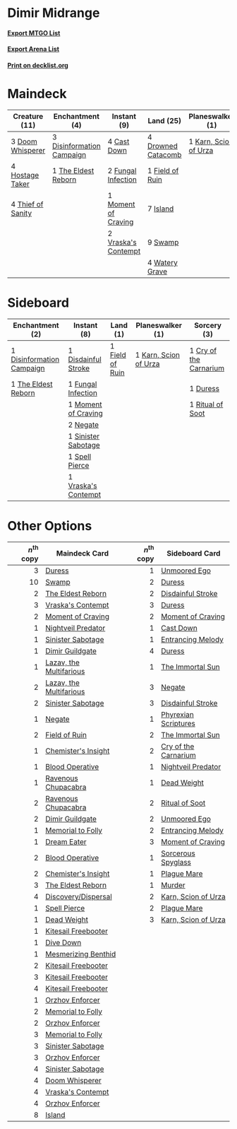# Dimir Midrange

#### [Export MTGO List](../collection/Dimir%20Midrange/Dimir%20Midrange.txt)
#### [Export Arena List](../collection/Dimir%20Midrange/Dimir%20Midrange_arena.txt)
#### [Print on decklist.org](http://decklist.org/?deckmain=4%09Cast%20Down%0A1%09Cry%20of%20the%20Carnarium%0A3%09Discovery/Dispersal%0A3%09Disinformation%20Campaign%0A3%09Doom%20Whisperer%0A4%09Drowned%20Catacomb%0A2%09Duress%0A1%09Field%20of%20Ruin%0A2%09Fungal%20Infection%0A4%09Hostage%20Taker%0A7%09Island%0A1%09Karn,%20Scion%20of%20Urza%0A1%09Moment%20of%20Craving%0A9%09Swamp%0A1%09The%20Eldest%20Reborn%0A4%09Thief%20of%20Sanity%0A4%09Thought%20Erasure%0A2%09Vraska's%20Contempt%0A4%09Watery%20Grave&deckside=1%09Cry%20of%20the%20Carnarium%0A1%09Disdainful%20Stroke%0A1%09Disinformation%20Campaign%0A1%09Duress%0A1%09Field%20of%20Ruin%0A1%09Fungal%20Infection%0A1%09Karn,%20Scion%20of%20Urza%0A1%09Moment%20of%20Craving%0A2%09Negate%0A1%09Ritual%20of%20Soot%0A1%09Sinister%20Sabotage%0A1%09Spell%20Pierce%0A1%09The%20Eldest%20Reborn%0A1%09Vraska's%20Contempt)
# Maindeck

|                                       Creature (11)                                        |                                          Enchantment (4)                                           |                                         Instant (9)                                          |                                          Land (25)                                          |                                        Planeswalker (1)                                        |                                          Sorcery (10)                                           |
|--------------------------------------------------------------------------------------------|----------------------------------------------------------------------------------------------------|----------------------------------------------------------------------------------------------|---------------------------------------------------------------------------------------------|------------------------------------------------------------------------------------------------|-------------------------------------------------------------------------------------------------|
|3 [Doom Whisperer](http://gatherer.wizards.com/Pages/Card/Details.aspx?multiverseid=452819) |3 [Disinformation Campaign](http://gatherer.wizards.com/Pages/Card/Details.aspx?multiverseid=452917)|4 [Cast Down](http://gatherer.wizards.com/Pages/Card/Details.aspx?multiverseid=442969)        |4 [Drowned Catacomb](http://gatherer.wizards.com/Pages/Card/Details.aspx?multiverseid=430633)|1 [Karn, Scion of Urza](http://gatherer.wizards.com/Pages/Card/Details.aspx?multiverseid=442889)|1 [Cry of the Carnarium](http://gatherer.wizards.com/Pages/Card/Details.aspx?multiverseid=457214)|
|4 [Hostage Taker](http://gatherer.wizards.com/Pages/Card/Details.aspx?multiverseid=435379)  |1 [The Eldest Reborn](http://gatherer.wizards.com/Pages/Card/Details.aspx?multiverseid=442978)      |2 [Fungal Infection](http://gatherer.wizards.com/Pages/Card/Details.aspx?multiverseid=442982) |1 [Field of Ruin](http://gatherer.wizards.com/Pages/Card/Details.aspx?multiverseid=435415)   |                                                                                                |3 [Discovery/Dispersal](http://gatherer.wizards.com/Pages/Card/Details.aspx?multiverseid=452973) |
|4 [Thief of Sanity](http://gatherer.wizards.com/Pages/Card/Details.aspx?multiverseid=452955)|                                                                                                    |1 [Moment of Craving](http://gatherer.wizards.com/Pages/Card/Details.aspx?multiverseid=439736)|7 [Island](http://gatherer.wizards.com/Pages/Card/Details.aspx?multiverseid=439857)          |                                                                                                |2 [Duress](http://gatherer.wizards.com/Pages/Card/Details.aspx?multiverseid=14557)               |
|                                                                                            |                                                                                                    |2 [Vraska's Contempt](http://gatherer.wizards.com/Pages/Card/Details.aspx?multiverseid=435283)|9 [Swamp](http://gatherer.wizards.com/Pages/Card/Details.aspx?multiverseid=439858)           |                                                                                                |4 [Thought Erasure](http://gatherer.wizards.com/Pages/Card/Details.aspx?multiverseid=452956)     |
|                                                                                            |                                                                                                    |                                                                                              |4 [Watery Grave](http://gatherer.wizards.com/Pages/Card/Details.aspx?multiverseid=405114)    |                                                                                                |                                                                                                 |


# Sideboard

|                                          Enchantment (2)                                           |                                         Instant (8)                                          |                                         Land (1)                                         |                                        Planeswalker (1)                                        |                                           Sorcery (3)                                           |
|----------------------------------------------------------------------------------------------------|----------------------------------------------------------------------------------------------|------------------------------------------------------------------------------------------|------------------------------------------------------------------------------------------------|-------------------------------------------------------------------------------------------------|
|1 [Disinformation Campaign](http://gatherer.wizards.com/Pages/Card/Details.aspx?multiverseid=452917)|1 [Disdainful Stroke](http://gatherer.wizards.com/Pages/Card/Details.aspx?multiverseid=420705)|1 [Field of Ruin](http://gatherer.wizards.com/Pages/Card/Details.aspx?multiverseid=435415)|1 [Karn, Scion of Urza](http://gatherer.wizards.com/Pages/Card/Details.aspx?multiverseid=442889)|1 [Cry of the Carnarium](http://gatherer.wizards.com/Pages/Card/Details.aspx?multiverseid=457214)|
|1 [The Eldest Reborn](http://gatherer.wizards.com/Pages/Card/Details.aspx?multiverseid=442978)      |1 [Fungal Infection](http://gatherer.wizards.com/Pages/Card/Details.aspx?multiverseid=442982) |                                                                                          |                                                                                                |1 [Duress](http://gatherer.wizards.com/Pages/Card/Details.aspx?multiverseid=14557)               |
|                                                                                                    |1 [Moment of Craving](http://gatherer.wizards.com/Pages/Card/Details.aspx?multiverseid=439736)|                                                                                          |                                                                                                |1 [Ritual of Soot](http://gatherer.wizards.com/Pages/Card/Details.aspx?multiverseid=452834)      |
|                                                                                                    |2 [Negate](http://gatherer.wizards.com/Pages/Card/Details.aspx?multiverseid=423707)           |                                                                                          |                                                                                                |                                                                                                 |
|                                                                                                    |1 [Sinister Sabotage](http://gatherer.wizards.com/Pages/Card/Details.aspx?multiverseid=452804)|                                                                                          |                                                                                                |                                                                                                 |
|                                                                                                    |1 [Spell Pierce](http://gatherer.wizards.com/Pages/Card/Details.aspx?multiverseid=425876)     |                                                                                          |                                                                                                |                                                                                                 |
|                                                                                                    |1 [Vraska's Contempt](http://gatherer.wizards.com/Pages/Card/Details.aspx?multiverseid=435283)|                                                                                          |                                                                                                |                                                                                                 |


# Other Options

|*n*<sup>th</sup> copy|                                          Maindeck Card                                           |*n*<sup>th</sup> copy|                                        Sideboard Card                                         |
|--------------------:|--------------------------------------------------------------------------------------------------|--------------------:|-----------------------------------------------------------------------------------------------|
|                    3|[Duress](http://gatherer.wizards.com/Pages/Card/Details.aspx?multiverseid=14557)                  |                    1|[Unmoored Ego](http://gatherer.wizards.com/Pages/Card/Details.aspx?multiverseid=452962)        |
|                   10|[Swamp](http://gatherer.wizards.com/Pages/Card/Details.aspx?multiverseid=439858)                  |                    2|[Duress](http://gatherer.wizards.com/Pages/Card/Details.aspx?multiverseid=14557)               |
|                    2|[The Eldest Reborn](http://gatherer.wizards.com/Pages/Card/Details.aspx?multiverseid=442978)      |                    2|[Disdainful Stroke](http://gatherer.wizards.com/Pages/Card/Details.aspx?multiverseid=420705)   |
|                    3|[Vraska's Contempt](http://gatherer.wizards.com/Pages/Card/Details.aspx?multiverseid=435283)      |                    3|[Duress](http://gatherer.wizards.com/Pages/Card/Details.aspx?multiverseid=14557)               |
|                    2|[Moment of Craving](http://gatherer.wizards.com/Pages/Card/Details.aspx?multiverseid=439736)      |                    2|[Moment of Craving](http://gatherer.wizards.com/Pages/Card/Details.aspx?multiverseid=439736)   |
|                    1|[Nightveil Predator](http://gatherer.wizards.com/Pages/Card/Details.aspx?multiverseid=452941)     |                    1|[Cast Down](http://gatherer.wizards.com/Pages/Card/Details.aspx?multiverseid=442969)           |
|                    1|[Sinister Sabotage](http://gatherer.wizards.com/Pages/Card/Details.aspx?multiverseid=452804)      |                    1|[Entrancing Melody](http://gatherer.wizards.com/Pages/Card/Details.aspx?multiverseid=435207)   |
|                    1|[Dimir Guildgate](http://gatherer.wizards.com/Pages/Card/Details.aspx?multiverseid=376306)        |                    4|[Duress](http://gatherer.wizards.com/Pages/Card/Details.aspx?multiverseid=14557)               |
|                    1|[Lazav, the Multifarious](http://gatherer.wizards.com/Pages/Card/Details.aspx?multiverseid=452934)|                    1|[The Immortal Sun](http://gatherer.wizards.com/Pages/Card/Details.aspx?multiverseid=439844)    |
|                    2|[Lazav, the Multifarious](http://gatherer.wizards.com/Pages/Card/Details.aspx?multiverseid=452934)|                    3|[Negate](http://gatherer.wizards.com/Pages/Card/Details.aspx?multiverseid=423707)              |
|                    2|[Sinister Sabotage](http://gatherer.wizards.com/Pages/Card/Details.aspx?multiverseid=452804)      |                    3|[Disdainful Stroke](http://gatherer.wizards.com/Pages/Card/Details.aspx?multiverseid=420705)   |
|                    1|[Negate](http://gatherer.wizards.com/Pages/Card/Details.aspx?multiverseid=423707)                 |                    1|[Phyrexian Scriptures](http://gatherer.wizards.com/Pages/Card/Details.aspx?multiverseid=442988)|
|                    2|[Field of Ruin](http://gatherer.wizards.com/Pages/Card/Details.aspx?multiverseid=435415)          |                    2|[The Immortal Sun](http://gatherer.wizards.com/Pages/Card/Details.aspx?multiverseid=439844)    |
|                    1|[Chemister's Insight](http://gatherer.wizards.com/Pages/Card/Details.aspx?multiverseid=452782)    |                    2|[Cry of the Carnarium](http://gatherer.wizards.com/Pages/Card/Details.aspx?multiverseid=457214)|
|                    1|[Blood Operative](http://gatherer.wizards.com/Pages/Card/Details.aspx?multiverseid=452813)        |                    1|[Nightveil Predator](http://gatherer.wizards.com/Pages/Card/Details.aspx?multiverseid=452941)  |
|                    1|[Ravenous Chupacabra](http://gatherer.wizards.com/Pages/Card/Details.aspx?multiverseid=442093)    |                    1|[Dead Weight](http://gatherer.wizards.com/Pages/Card/Details.aspx?multiverseid=452817)         |
|                    2|[Ravenous Chupacabra](http://gatherer.wizards.com/Pages/Card/Details.aspx?multiverseid=442093)    |                    2|[Ritual of Soot](http://gatherer.wizards.com/Pages/Card/Details.aspx?multiverseid=452834)      |
|                    2|[Dimir Guildgate](http://gatherer.wizards.com/Pages/Card/Details.aspx?multiverseid=376306)        |                    2|[Unmoored Ego](http://gatherer.wizards.com/Pages/Card/Details.aspx?multiverseid=452962)        |
|                    1|[Memorial to Folly](http://gatherer.wizards.com/Pages/Card/Details.aspx?multiverseid=443130)      |                    2|[Entrancing Melody](http://gatherer.wizards.com/Pages/Card/Details.aspx?multiverseid=435207)   |
|                    1|[Dream Eater](http://gatherer.wizards.com/Pages/Card/Details.aspx?multiverseid=452788)            |                    3|[Moment of Craving](http://gatherer.wizards.com/Pages/Card/Details.aspx?multiverseid=439736)   |
|                    2|[Blood Operative](http://gatherer.wizards.com/Pages/Card/Details.aspx?multiverseid=452813)        |                    1|[Sorcerous Spyglass](http://gatherer.wizards.com/Pages/Card/Details.aspx?multiverseid=435407)  |
|                    2|[Chemister's Insight](http://gatherer.wizards.com/Pages/Card/Details.aspx?multiverseid=452782)    |                    1|[Plague Mare](http://gatherer.wizards.com/Pages/Card/Details.aspx?multiverseid=447250)         |
|                    3|[The Eldest Reborn](http://gatherer.wizards.com/Pages/Card/Details.aspx?multiverseid=442978)      |                    1|[Murder](http://gatherer.wizards.com/Pages/Card/Details.aspx?multiverseid=442087)              |
|                    4|[Discovery/Dispersal](http://gatherer.wizards.com/Pages/Card/Details.aspx?multiverseid=452973)    |                    2|[Karn, Scion of Urza](http://gatherer.wizards.com/Pages/Card/Details.aspx?multiverseid=442889) |
|                    1|[Spell Pierce](http://gatherer.wizards.com/Pages/Card/Details.aspx?multiverseid=425876)           |                    2|[Plague Mare](http://gatherer.wizards.com/Pages/Card/Details.aspx?multiverseid=447250)         |
|                    1|[Dead Weight](http://gatherer.wizards.com/Pages/Card/Details.aspx?multiverseid=452817)            |                    3|[Karn, Scion of Urza](http://gatherer.wizards.com/Pages/Card/Details.aspx?multiverseid=442889) |
|                    1|[Kitesail Freebooter](http://gatherer.wizards.com/Pages/Card/Details.aspx?multiverseid=435264)    |                     |                                                                                               |
|                    1|[Dive Down](http://gatherer.wizards.com/Pages/Card/Details.aspx?multiverseid=435205)              |                     |                                                                                               |
|                    1|[Mesmerizing Benthid](http://gatherer.wizards.com/Pages/Card/Details.aspx?multiverseid=457187)    |                     |                                                                                               |
|                    2|[Kitesail Freebooter](http://gatherer.wizards.com/Pages/Card/Details.aspx?multiverseid=435264)    |                     |                                                                                               |
|                    3|[Kitesail Freebooter](http://gatherer.wizards.com/Pages/Card/Details.aspx?multiverseid=435264)    |                     |                                                                                               |
|                    4|[Kitesail Freebooter](http://gatherer.wizards.com/Pages/Card/Details.aspx?multiverseid=435264)    |                     |                                                                                               |
|                    1|[Orzhov Enforcer](http://gatherer.wizards.com/Pages/Card/Details.aspx?multiverseid=457223)        |                     |                                                                                               |
|                    2|[Memorial to Folly](http://gatherer.wizards.com/Pages/Card/Details.aspx?multiverseid=443130)      |                     |                                                                                               |
|                    2|[Orzhov Enforcer](http://gatherer.wizards.com/Pages/Card/Details.aspx?multiverseid=457223)        |                     |                                                                                               |
|                    3|[Memorial to Folly](http://gatherer.wizards.com/Pages/Card/Details.aspx?multiverseid=443130)      |                     |                                                                                               |
|                    3|[Sinister Sabotage](http://gatherer.wizards.com/Pages/Card/Details.aspx?multiverseid=452804)      |                     |                                                                                               |
|                    3|[Orzhov Enforcer](http://gatherer.wizards.com/Pages/Card/Details.aspx?multiverseid=457223)        |                     |                                                                                               |
|                    4|[Sinister Sabotage](http://gatherer.wizards.com/Pages/Card/Details.aspx?multiverseid=452804)      |                     |                                                                                               |
|                    4|[Doom Whisperer](http://gatherer.wizards.com/Pages/Card/Details.aspx?multiverseid=452819)         |                     |                                                                                               |
|                    4|[Vraska's Contempt](http://gatherer.wizards.com/Pages/Card/Details.aspx?multiverseid=435283)      |                     |                                                                                               |
|                    4|[Orzhov Enforcer](http://gatherer.wizards.com/Pages/Card/Details.aspx?multiverseid=457223)        |                     |                                                                                               |
|                    8|[Island](http://gatherer.wizards.com/Pages/Card/Details.aspx?multiverseid=439857)                 |                     |                                                                                               |


